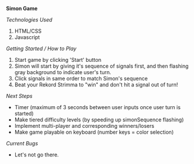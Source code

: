 **Simon Game**

*Technologies Used*
1. HTML/CSS
2. Javascript

*Getting Started / How to Play*
1. Start game by clicking 'Start' button
2. Simon will start by giving it's sequence of signals first,
    and then flashing gray background to indicate user's turn.
3. Click signals in same order to match Simon's sequence
4. Beat your Rekord Strimma to "win" and don't hit a signal out of turn!

*Next Steps*
* Timer (maximum of 3 seconds between user inputs once user turn is started)
* Make tiered difficulty levels (by speeding up simonSequence flashing)
* Implement multi-player and corresponding winners/losers
* Make game playable on keyboard (number keys = color selection)


*Current Bugs*
* Let's not go there.
